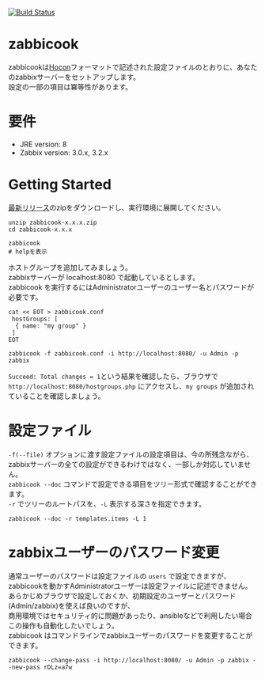 [![Build Status](https://travis-ci.org/rerorero/zabbicook.svg?branch=master)](https://travis-ci.org/rerorero/zabbicook)

# zabbicook
zabbicookは[Hocon](https://github.com/typesafehub/config/blob/master/HOCON.md)フォーマットで記述された設定ファイルのとおりに、あなたのzabbixサーバーをセットアップします。  
設定の一部の項目は冪等性があります。

# 要件
- JRE version: 8
- Zabbix version: 3.0.x, 3.2.x

# Getting Started
[最新リリース](https://github.com/rerorero/zabbicook/releases/latest)のzipをダウンロードし、実行環境に展開してください。  
```
unzip zabbicook-x.x.x.zip
cd zabbicook-x.x.x

zabbicook
# helpを表示
```

ホストグループを追加してみましょう。  
zabbixサーバーが localhost:8080 で起動しているとします。  
zabbicook を実行するにはAdministratorユーザーのユーザー名とパスワードが必要です。
```
cat << EOT > zabbicook.conf
 hostGroups: [
  { name: "my group" }
 ]
EOT

zabbicook -f zabbicook.conf -i http://localhost:8080/ -u Admin -p zabbix
```
`Succeed: Total changes = 1`という結果を確認したら、ブラウザで `http://localhost:8080/hostgroups.php` にアクセスし、`my groups` が追加されていることを確認しましょう。

# 設定ファイル
`-f(--file)` オプションに渡す設定ファイルの設定項目は、今の所残念ながら、zabbixサーバーの全ての設定ができるわけではなく、一部しか対応していません。  
`zabbicook --doc` コマンドで設定できる項目をツリー形式で確認することができます。  
`-r` でツリーのルートパスを、`-L` 表示する深さを指定できます。
```
zabbicook --doc -r templates.items -L 1
```

# zabbixユーザーのパスワード変更
通常ユーザーのパスワードは設定ファイルの `users` で設定できますが、zabbicookを動かすAdministratorユーザーは設定ファイルに記述できません。  
あらかじめブラウザで設定しておくか、初期設定のユーザーとパスワード(Admin/zabbix)を使えば良いのですが、  
商用環境ではセキュリティ的に問題があったり、ansibleなどで利用したい場合この操作も自動化したいでしょう。  
zabbicook はコマンドラインでzabbixユーザーのパスワードを変更することができます。  
```
zabbicook --change-pass -i http://localhost:8080/ -u Admin -p zabbix --new-pass rDLz=a7w
```
